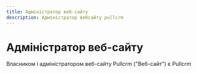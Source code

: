 ```yaml
---
title: Адміністратор веб-сайту
description: Адміністратор вебсайту pullcrm
---
```


# Адміністратор веб-сайту
Власником і адміністратором веб-сайту Pullcrm ("Веб-сайт") є Pullcrm